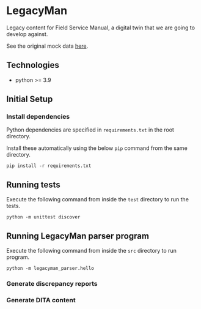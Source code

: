 # LegacyMan

Legacy content for Field Service Manual, a digital twin that we are going to develop against.

See the original mock data [here](https://deepbluecltd.github.io/LegacyMan/data/PlatformData/PD_1.html).

## Technologies

- python >= 3.9

## Initial Setup

### Install dependencies

Python dependencies are specified in `requirements.txt` in the root directory.

Install these automatically using the below `pip` command from the same directory.

```
pip install -r requirements.txt
```

## Running tests

Execute the following command from inside the `test` directory to run the tests.

```
python -m unittest discover
```

## Running LegacyMan parser program

Execute the following command from inside the `src` directory to run program.

```
python -m legacyman_parser.hello
```

### Generate discrepancy reports

### Generate DITA content
